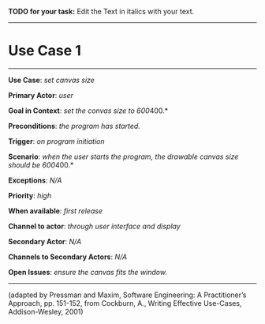 **TODO for your task:** Edit the Text in italics with your text.

<hr>

# Use Case 1

<hr>

**Use Case**: _set canvas size_

**Primary Actor**: _user_

**Goal in Context**: *set the convas size to 600*400.\*

**Preconditions**: _the program has started._

**Trigger**: _on program initiation_

**Scenario**: *when the user starts the program, the drawable canvas size should be 600*400.\*

**Exceptions**: _N/A_

**Priority**: _high_

**When available**: _first release_

**Channel to actor**: _through user interface and display_

**Secondary Actor**: _N/A_

**Channels to Secondary Actors**: _N/A_

**Open Issues**: _ensure the canvas fits the window._

<hr>

(adapted by Pressman and Maxim, Software Engineering: A Practitioner’s Approach, pp. 151-152, from Cockburn,
A., Writing Effective Use-Cases, Addison-Wesley, 2001)
